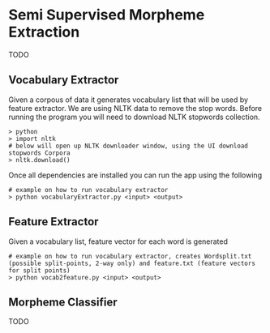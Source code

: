 # Semi Supervised Morpheme Extraction

TODO

## Vocabulary Extractor

Given a corpous of data it generates vocabulary list that will be used by feature extractor. We are using NLTK data 
to remove the stop words. Before running the program you will need to download NLTK stopwords collection.

    > python
    > import nltk
    # below will open up NLTK downloader window, using the UI download stopwords Corpora
    > nltk.download() 

Once all dependencies are installed you can run the app using the following

    # example on how to run vocabulary extractor
    > python vocabularyExtractor.py <input> <output>

## Feature Extractor

Given a vocabulary list, feature vector for each word is generated

	# example on how to run vocabulary extractor, creates Wordsplit.txt (possible split-points, 2-way only) and feature.txt (feature vectors for split points)
    > python vocab2feature.py <input> <output>

## Morpheme Classifier

TODO
